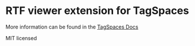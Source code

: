 # RTF viewer extension for TagSpaces

More information can be found in the [TagSpaces Docs](https://docs.tagspaces.org/extensions/rtf-viewer)

MIT licensed
